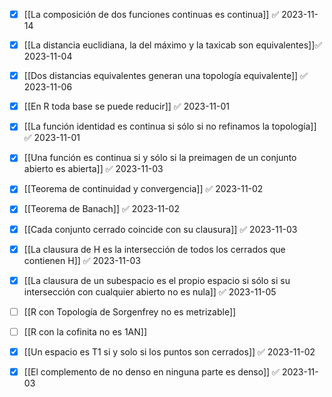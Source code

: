 - [x] [[La composición de dos funciones continuas es continua]] ✅ 2023-11-14
- [x] [[La distancia euclidiana, la del máximo y la taxicab son equivalentes]]✅ 2023-11-04
- [x] [[Dos distancias equivalentes generan una topología equivalente]] ✅ 2023-11-06
- [x] [[En R toda base se puede reducir]] ✅ 2023-11-01
- [x] [[La función identidad es continua si sólo si no refinamos la topología]] ✅ 2023-11-01
- [x] [[Una función es continua si y sólo si la preimagen de un conjunto abierto es abierta]] ✅ 2023-11-03
- [x] [[Teorema de continuidad y convergencia]] ✅ 2023-11-02
- [x] [[Teorema de Banach]] ✅ 2023-11-02
- [x] [[Cada conjunto cerrado coincide con su clausura]] ✅ 2023-11-03
- [x] [[La clausura de H es la intersección de todos los cerrados que contienen H]] ✅ 2023-11-03
- [x] [[La clausura de un subespacio es el propio espacio si sólo si su intersección con cualquier abierto no es nula]] ✅ 2023-11-05
- [ ] [[R con Topología de Sorgenfrey no es metrizable]]
- [ ] [[R con la cofinita no es 1AN]] 
- [x] [[Un espacio es T1 si y solo si los puntos son cerrados]] ✅ 2023-11-02
- [x] [[El complemento de no denso en ninguna parte es denso]] ✅ 2023-11-03

